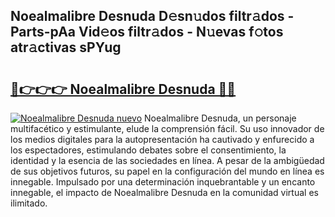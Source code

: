 ## Noealmalibre Desnuda D𝚎sn𝚞dos filtr𝚊dos - Parts-pAa Vid𝚎os filtr𝚊dos - N𝚞evas f𝚘tos atr𝚊ctivas sPYug

# <h2><a href="http://mb0o213.tromn.icu/?c=Noealmalibre+Desnuda">🔗👉👉👉 Noealmalibre Desnuda 🔗🔗</a></h2>

[![Noealmalibre Desnuda nuevo](https://i.imgur.com/pEAQMta.gif)](http://mb0o213.tromn.icu/?c=Noealmalibre+Desnuda)
Noealmalibre Desnuda, un personaje multifacético y estimulante, elude la comprensión fácil. Su uso innovador de los medios digitales para la autopresentación ha cautivado y enfurecido a los espectadores, estimulando debates sobre el consentimiento, la identidad y la esencia de las sociedades en línea. A pesar de la ambigüedad de sus objetivos futuros, su papel en la configuración del mundo en línea es innegable. Impulsado por una determinación inquebrantable y un encanto innegable, el impacto de Noealmalibre Desnuda en la comunidad virtual es ilimitado.
